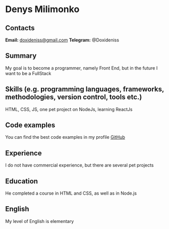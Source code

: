 # Denys Milimonko
## Contacts
**Email:** doxideniss@gmail.com
**Telegram:** @Doxideniss
## Summary
My goal is to become a programmer, namely Front End, but in the future I want to be a FullStack
## Skills (e.g. programming languages, frameworks, methodologies, version control, tools etc.)
HTML, CSS, JS, one pet project on NodeJs, learning ReactJs
## Code examples
You can find the best code examples in my profile [GitHub](https://github.com/doxideniss)
## Experience
I do not have commercial experience, but there are several pet projects
## Education
He completed a course in HTML and CSS, as well as in Node.js
## English
My level of English is elementary